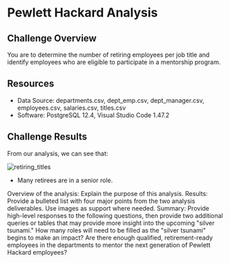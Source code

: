 # Pewlett Hackard Analysis

## Challenge Overview
You are to determine the number of retiring employees per job title and identify employees who are eligible to participate in a mentorship program.

## Resources
- Data Source: departments.csv, dept_emp.csv, dept_manager.csv, employees.csv, salaries.csv, titles.csv
- Software: PostgreSQL 12.4, Visual Studio Code 1.47.2

## Challenge Results
From our analysis, we can see that:

![retiring_titles](resources/retiring_titles.png)
- Many retirees are in a senior role.

























Overview of the analysis: Explain the purpose of this analysis.
Results: Provide a bulleted list with four major points from the two analysis deliverables. Use images as support where needed.
Summary: Provide high-level responses to the following questions, then provide two additional queries or tables that may provide more insight into the upcoming "silver tsunami."
How many roles will need to be filled as the "silver tsunami" begins to make an impact?
Are there enough qualified, retirement-ready employees in the departments to mentor the next generation of Pewlett Hackard employees?